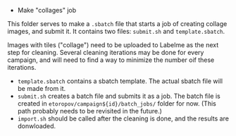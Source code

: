 * Make "collages" job

This folder serves to make a `.sbatch` file that starts a job of creating collage images, and submit it. 
It contains two files: `submit.sh` and `template.sbatch`.

Images with tiles ("collage") need to be uploaded to Labelme as the next step for cleaning. Several cleaning iterations may be done for every campaign, and will need to find a way to minimize the number oif these iterations.

- `template.sbatch` contains a sbatch template. The actual sbatch file will be made from it.
- `submit.sh` creates a batch file and submits it as a job. The batch file is created in `etoropov/campaign${id}/batch_jobs/` folder for now. (This path probably needs to be revisited in the future.)
- `import.sh` should be called after the cleaning is done, and the results are donwloaded.